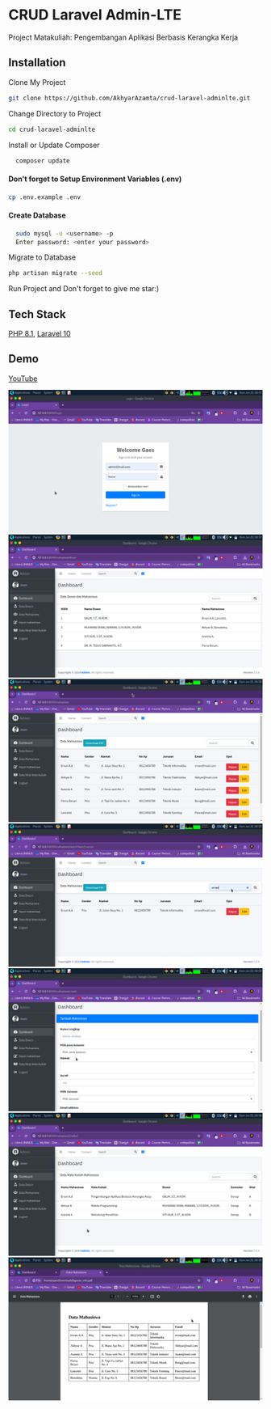 
# CRUD Laravel Admin-LTE

Project Matakuliah: Pengembangan Aplikasi Berbasis Kerangka Kerja


## Installation

Clone My Project
   ```bash
  git clone https://github.com/AkhyarAzamta/crud-laravel-adminlte.git
``` 
Change Directory to Project
   ```bash
  cd crud-laravel-adminlte
``` 
Install or Update Composer
```bash
  composer update
  ```
  #### Don't forget to Setup Environment Variables (.env)
  ```bash
  cp .env.example .env
  ```
#### Create Database
```bash
  sudo mysql -u <username> -p
  Enter password: <enter your password>
  ```
  Migrate to Database
  ```bash
  php artisan migrate --seed
  ```
  Run Project and Don't forget to give me star:)



## Tech Stack

[PHP 8.1](https://www.php.net/), [Laravel 10](https://laravel.com/docs/10.x)


## Demo

[YouTube]([https://github.com/akhyarazamta](https://youtu.be/egHYJZuABcA))


![Login](./public/readmemd/login.png)
![Dosen](./public/readmemd/dosen.png)
![Mahasiswa](./public/readmemd/mahasiswa.png)
![Search](./public/readmemd/search.png)
![Input](./public/readmemd/input.png)
![Nilai](./public/readmemd/nilai.png)
![PDF](./public/readmemd/downloadpdf.png)

